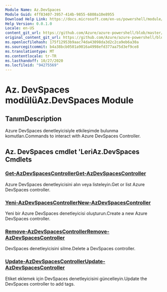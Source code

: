 ```yaml
---
Module Name: Az.DevSpaces
Module Guid: 4ff83407-3957-414b-9855-6808a10e8955
Download Help Link: https://docs.microsoft.com/en-us/powershell/module/az.devspaces
Help Version: 0.0.1.0
Locale: en-US
content_git_url: https://github.com/Azure/azure-powershell/blob/master/src/DevSpaces/DevSpaces/help/Az.DevSpaces.md
original_content_git_url: https://github.com/Azure/azure-powershell/blob/master/src/DevSpaces/DevSpaces/help/Az.DevSpaces.md
ms.openlocfilehash: 175f12953b9aac74da43098da3d2c2ca9eb6a30a
ms.sourcegitcommit: b4a38bcb0501a9016a4998efd377aa75d3ef9ce8
ms.translationtype: MT
ms.contentlocale: tr-TR
ms.lasthandoff: 10/27/2020
ms.locfileid: "94275569"
---
```

# <span data-ttu-id="404e2-101">Az. DevSpaces modülü</span><span class="sxs-lookup"><span data-stu-id="404e2-101">Az.DevSpaces Module</span></span>
## <span data-ttu-id="404e2-102">Tanım</span><span class="sxs-lookup"><span data-stu-id="404e2-102">Description</span></span>
<span data-ttu-id="404e2-103">Azure DevSpaces denetleyicisiyle etkileşimde bulunma komutları.</span><span class="sxs-lookup"><span data-stu-id="404e2-103">Commands to interact with Azure DevSpaces Controller.</span></span>

## <span data-ttu-id="404e2-104">Az. DevSpaces cmdlet 'Leri</span><span class="sxs-lookup"><span data-stu-id="404e2-104">Az.DevSpaces Cmdlets</span></span>
### [<span data-ttu-id="404e2-105">Get-AzDevSpacesController</span><span class="sxs-lookup"><span data-stu-id="404e2-105">Get-AzDevSpacesController</span></span>](Get-AzDevSpacesController.md)
<span data-ttu-id="404e2-106">Azure DevSpaces denetleyicisini alın veya listeleyin.</span><span class="sxs-lookup"><span data-stu-id="404e2-106">Get or list Azure DevSpaces controller.</span></span>

### [<span data-ttu-id="404e2-107">Yeni-AzDevSpacesController</span><span class="sxs-lookup"><span data-stu-id="404e2-107">New-AzDevSpacesController</span></span>](New-AzDevSpacesController.md)
<span data-ttu-id="404e2-108">Yeni bir Azure DevSpaces denetleyicisi oluşturun.</span><span class="sxs-lookup"><span data-stu-id="404e2-108">Create a new Azure DevSpaces controller.</span></span>

### [<span data-ttu-id="404e2-109">Remove-AzDevSpacesController</span><span class="sxs-lookup"><span data-stu-id="404e2-109">Remove-AzDevSpacesController</span></span>](Remove-AzDevSpacesController.md)
<span data-ttu-id="404e2-110">DevSpaces denetleyicisini silme.</span><span class="sxs-lookup"><span data-stu-id="404e2-110">Delete a DevSpaces controller.</span></span>

### [<span data-ttu-id="404e2-111">Update-AzDevSpacesController</span><span class="sxs-lookup"><span data-stu-id="404e2-111">Update-AzDevSpacesController</span></span>](Update-AzDevSpacesController.md)
<span data-ttu-id="404e2-112">Etiket eklemek için DevSpaces denetleyicisini güncelleyin.</span><span class="sxs-lookup"><span data-stu-id="404e2-112">Update the DevSpaces controller to add tags.</span></span> 

